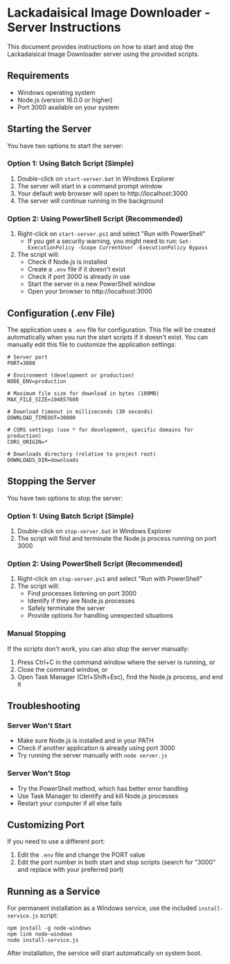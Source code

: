 # Lackadaisical Image Downloader - Server Instructions

This document provides instructions on how to start and stop the Lackadaisical Image Downloader server using the provided scripts.

## Requirements

- Windows operating system
- Node.js (version 16.0.0 or higher)
- Port 3000 available on your system

## Starting the Server

You have two options to start the server:

### Option 1: Using Batch Script (Simple)

1. Double-click on `start-server.bat` in Windows Explorer
2. The server will start in a command prompt window
3. Your default web browser will open to http://localhost:3000
4. The server will continue running in the background

### Option 2: Using PowerShell Script (Recommended)

1. Right-click on `start-server.ps1` and select "Run with PowerShell"
   - If you get a security warning, you might need to run: `Set-ExecutionPolicy -Scope CurrentUser -ExecutionPolicy Bypass`
2. The script will:
   - Check if Node.js is installed
   - Create a `.env` file if it doesn't exist
   - Check if port 3000 is already in use
   - Start the server in a new PowerShell window
   - Open your browser to http://localhost:3000

## Configuration (.env File)

The application uses a `.env` file for configuration. This file will be created automatically when you run the start scripts if it doesn't exist. You can manually edit this file to customize the application settings:

```
# Server port
PORT=3000

# Environment (development or production)
NODE_ENV=production

# Maximum file size for download in bytes (100MB)
MAX_FILE_SIZE=104857600

# Download timeout in milliseconds (30 seconds)
DOWNLOAD_TIMEOUT=30000

# CORS settings (use * for development, specific domains for production)
CORS_ORIGIN=*

# Downloads directory (relative to project root)
DOWNLOADS_DIR=downloads
```

## Stopping the Server

You have two options to stop the server:

### Option 1: Using Batch Script (Simple)

1. Double-click on `stop-server.bat` in Windows Explorer
2. The script will find and terminate the Node.js process running on port 3000

### Option 2: Using PowerShell Script (Recommended)

1. Right-click on `stop-server.ps1` and select "Run with PowerShell"
2. The script will:
   - Find processes listening on port 3000
   - Identify if they are Node.js processes
   - Safely terminate the server
   - Provide options for handling unexpected situations

### Manual Stopping

If the scripts don't work, you can also stop the server manually:

1. Press Ctrl+C in the command window where the server is running, or
2. Close the command window, or
3. Open Task Manager (Ctrl+Shift+Esc), find the Node.js process, and end it

## Troubleshooting

### Server Won't Start

- Make sure Node.js is installed and in your PATH
- Check if another application is already using port 3000
- Try running the server manually with `node server.js`

### Server Won't Stop

- Try the PowerShell method, which has better error handling
- Use Task Manager to identify and kill Node.js processes
- Restart your computer if all else fails

## Customizing Port

If you need to use a different port:

1. Edit the `.env` file and change the PORT value
2. Edit the port number in both start and stop scripts (search for "3000" and replace with your preferred port)

## Running as a Service

For permanent installation as a Windows service, use the included `install-service.js` script:

```
npm install -g node-windows
npm link node-windows
node install-service.js
```

After installation, the service will start automatically on system boot. 